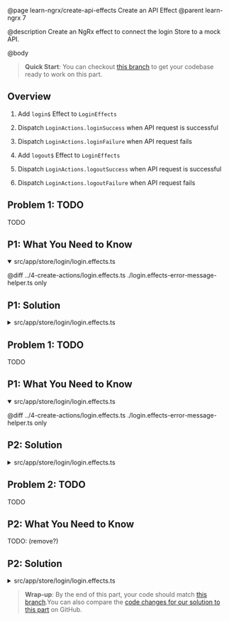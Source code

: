 @page learn-ngrx/create-api-effects Create an API Effect
@parent learn-ngrx 7

@description Create an NgRx effect to connect the login Store to a mock API.

@body

> **Quick Start**: You can checkout [this branch](https://github.com/bitovi/angular-ngrx-chat/tree/test-actions) to get your codebase ready to work on this part.

## Overview

1. Add `login$` Effect to `LoginEffects`

2. Dispatch `LoginActions.loginSuccess` when API request is successful

3. Dispatch `LoginActions.loginFailure` when API request fails

1. Add `logout$` Effect to `LoginEffects`

2. Dispatch `LoginActions.logoutSuccess` when API request is successful

3. Dispatch `LoginActions.logoutFailure` when API request fails

## Problem 1: TODO

TODO

## P1: What You Need to Know

<details open>
<summary>src/app/store/login/login.effects.ts</summary>

@diff ../4-create-actions/login.effects.ts ./login.effects-error-message-helper.ts only

</details>

## P1: Solution

<details>
<summary>src/app/store/login/login.effects.ts</summary>

@diff ./login.effects-error-message-helper.ts ./login.effects-login-effect.ts only

</details>

## Problem 1: TODO

TODO

## P1: What You Need to Know

<details open>
<summary>src/app/store/login/login.effects.ts</summary>

@diff ../4-create-actions/login.effects.ts ./login.effects-error-message-helper.ts only

</details>

## P2: Solution

<details>
<summary>src/app/store/login/login.effects.ts</summary>

@diff ./login.effects-error-message-helper.ts ./login.effects-login-effect.ts only

</details>


## Problem 2: TODO

TODO

## P2: What You Need to Know

TODO: (remove?)

## P2: Solution

<details>
<summary>src/app/store/login/login.effects.ts</summary>

@diff ./login.effects-login-effect.ts ./login.effects.ts only

</details>

> **Wrap-up**: By the end of this part, your code should match [this branch](https://github.com/bitovi/angular-ngrx-chat/tree/create-api-effects).You can also compare the [code changes for our solution to this part](https://github.com/bitovi/angular-ngrx-chat/compare/test-actions...create-api-effects) on GitHub.

